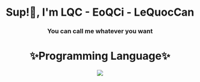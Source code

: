 <h1 align="center">Sup!👋, I'm LQC - EoQCi - LeQuocCan</h1>
<h3 align="center">You can call me whatever you want</h3>


<h1 align="center">✨Programming Language✨</h1>

<p align="center">
  <a href="https://skillicons.dev">
      <img src="https://skillicons.dev/icons?i=cs,go,js,ts,dart" />
  </a>
</p>

